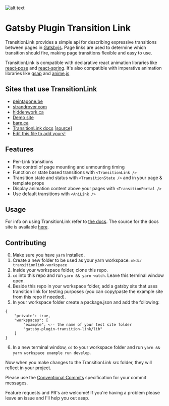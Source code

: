 ![alt text](https://raw.githubusercontent.com/TylerBarnes/gatsby-plugin-transition-link/master/images/gatsby-plugin-transition-link.png "Gatsby Plugin Transition Link logo")

# Gatsby Plugin Transition Link

TransitionLink provides a simple api for describing expressive transitions between pages in [Gatsbyjs](https://www.gatsbyjs.org/). Page links are used to determine which transition should fire, making page transitions flexible and easy to use.

TransitionLink is compatible with declarative react animation libraries like [react-pose](https://popmotion.io/pose/) and [react-spring](https://react-spring.surge.sh/). It's also compatible with imperative animation libraries like [gsap](https://greensock.com) and [anime.js](http://animejs.com/)

## Sites that use TransitionLink

- [peintagone.be](https://www.peintagone.be/)
- [strandrover.com](https://strandrover.com/)
- [hiddenwork.ca](https://www.hiddenwork.ca/)
- [Demo site](https://gatsby-plugin-transition-link.netlify.com/)
- [bare.ca](https://bare.ca/)
- [TransitionLink docs](https://transitionlink.tylerbarnes.ca/) [[source]](https://github.com/TylerBarnes/TransitionLinkDocs/)
- [Edit this file to add yours!](https://github.com/TylerBarnes/gatsby-plugin-transition-link/blob/master/readme.md)

## Features

- Per-Link transitions
- Fine control of page mounting and unmounting timing
- Function or state based transitions with `<TransitionLink />`
- Transition state and status with `<TransitionState />` and in your page & template props
- Display animation content above your pages with `<TransitionPortal />`
- Use default transitions with `<AniLink />`

## Usage

For info on using TransitionLink refer to [the docs](https://transitionlink.tylerbarnes.ca/). The source for the docs site is available [here](https://github.com/TylerBarnes/TransitionLinkDocs/).

## Contributing

0. Make sure you have `yarn` installed.
1. Create a new folder to be used as your yarn workspace. `mkdir transitionlink-workspace`
1. Inside your workspace folder, clone this repo.
1. `cd` into this repo and run `yarn && yarn watch`. Leave this terminal window open.
1. Beside this repo in your workspace folder, add a gatsby site that uses transition link for testing purposes (you can copy/paste the example site from this repo if needed).
1. In your workspace folder create a package.json and add the following:

```
{
	"private": true,
	"workspaces": [
		"example", <-- the name of your test site folder
		"gatsby-plugin-transition-link/lib"
	]
}
```

6. In a new terminal window, `cd` to your workspace folder and run `yarn && yarn workspace example run develop`.

Now when you make changes to the TransitionLink src folder, they will reflect in your project.

Please use the [Conventional Commits](https://www.conventionalcommits.org/en/v1.0.0-beta.3/) specification for your commit messages.

Feature requests and PR's are welcome! If you're having a problem please leave an issue and I'll help you out asap.
